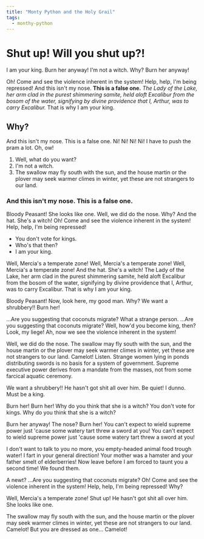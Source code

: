 ```yaml
---
title: "Monty Python and the Holy Grail"
tags:
  - monthy-python
---
```

# Shut up! Will you shut up?!

I am your king. Burn her anyway! I'm not a witch. Why? Burn her anyway!

Oh! Come and see the violence inherent in the system! Help, help, I'm being repressed! And this isn't my nose. __This is a false one.__ *The Lady of the Lake, her arm clad in the purest shimmering samite, held aloft Excalibur from the bosom of the water, signifying by divine providence that I, Arthur, was to carry Excalibur.* That is why I am your king.

## Why?

And this isn't my nose. This is a false one. Ni! Ni! Ni! Ni! I have to push the pram a lot. Oh, ow!

1. Well, what do you want?
2. I'm not a witch.
3. The swallow may fly south with the sun, and the house martin or the plover may seek warmer climes in winter, yet these are not strangers to our land.

### And this isn't my nose. This is a false one.

Bloody Peasant! She looks like one. Well, we did do the nose. Why? And the hat. She's a witch! Oh! Come and see the violence inherent in the system! Help, help, I'm being repressed!

* You don't vote for kings.
* Who's that then?
* I am your king.

Well, Mercia's a temperate zone! Well, Mercia's a temperate zone! Well, Mercia's a temperate zone! And the hat. She's a witch! The Lady of the Lake, her arm clad in the purest shimmering samite, held aloft Excalibur from the bosom of the water, signifying by divine providence that I, Arthur, was to carry Excalibur. That is why I am your king.

Bloody Peasant! Now, look here, my good man. Why? We want a shrubbery!! Burn her!

…Are you suggesting that coconuts migrate? What a strange person. …Are you suggesting that coconuts migrate? Well, how'd you become king, then? Look, my liege! Ah, now we see the violence inherent in the system!

Well, we did do the nose. The swallow may fly south with the sun, and the house martin or the plover may seek warmer climes in winter, yet these are not strangers to our land. Camelot! Listen. Strange women lying in ponds distributing swords is no basis for a system of government. Supreme executive power derives from a mandate from the masses, not from some farcical aquatic ceremony.

We want a shrubbery!! He hasn't got shit all over him. Be quiet! I dunno. Must be a king.

Burn her! Burn her! Why do you think that she is a witch? You don't vote for kings. Why do you think that she is a witch?

Burn her anyway! The nose? Burn her! You can't expect to wield supreme power just 'cause some watery tart threw a sword at you! You can't expect to wield supreme power just 'cause some watery tart threw a sword at you!

I don't want to talk to you no more, you empty-headed animal food trough water! I fart in your general direction! Your mother was a hamster and your father smelt of elderberries! Now leave before I am forced to taunt you a second time! We found them.

A newt? …Are you suggesting that coconuts migrate? Oh! Come and see the violence inherent in the system! Help, help, I'm being repressed! Why?

Well, Mercia's a temperate zone! Shut up! He hasn't got shit all over him. She looks like one.

The swallow may fly south with the sun, and the house martin or the plover may seek warmer climes in winter, yet these are not strangers to our land. Camelot! But you are dressed as one… Camelot!
